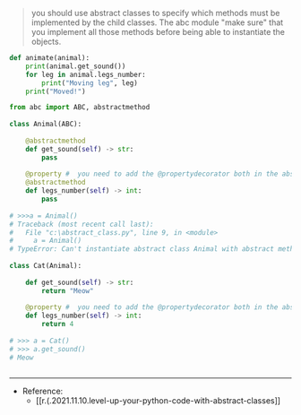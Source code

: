 

> you should use abstract classes to specify which methods must be implemented by the child classes. The abc module "make sure" that you implement all those methods before being able to instantiate the objects.

```python
def animate(animal):
	print(animal.get_sound())
	for leg in animal.legs_number:
		print("Moving leg", leg)
	print("Moved!")
```

```python
from abc import ABC, abstractmethod
 
class Animal(ABC):
	
	@abstractmethod
	def get_sound(self) -> str:
		pass
	
	@property #  you need to add the @propertydecorator both in the abstract class and in every sub-class.
	@abstractmethod
	def legs_number(self) -> int:
		pass
 
# >>>a = Animal()
# Traceback (most recent call last):
#   File "c:\abstract_class.py", line 9, in <module>
#     a = Animal()
# TypeError: Can't instantiate abstract class Animal with abstract method get_sound
 
class Cat(Animal):
	
	def get_sound(self) -> str:
		return "Meow"
	
	@property #  you need to add the @propertydecorator both in the abstract class and in every sub-class.
	def legs_number(self) -> int:
  		return 4
 
# >>> a = Cat()
# >>> a.get_sound()
# Meow
 
```

---

- Reference:
  - [[r.(.2021.11.10.level-up-your-python-code-with-abstract-classes]]

